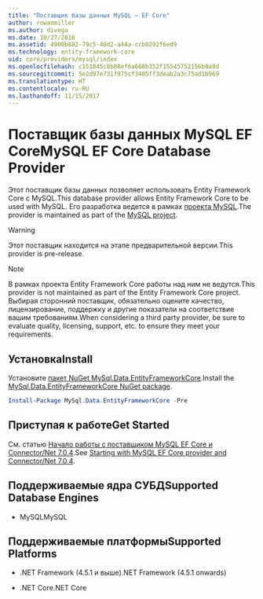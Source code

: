```yaml
---
title: "Поставщик базы данных MySQL — EF Core"
author: rowanmiller
ms.author: divega
ms.date: 10/27/2016
ms.assetid: 4900b882-79c5-40d2-a44a-ccb0292f6ed9
ms.technology: entity-framework-core
uid: core/providers/mysql/index
ms.openlocfilehash: c151845c8b08ef6a668b352f15545752156b0a9d
ms.sourcegitcommit: 5e2d97e731f975cf3405ff3deab2a3c75ad1b969
ms.translationtype: HT
ms.contentlocale: ru-RU
ms.lasthandoff: 11/15/2017
---
```

# <a name="mysql-ef-core-database-provider"></a><span data-ttu-id="6c26c-102">Поставщик базы данных MySQL EF Core</span><span class="sxs-lookup"><span data-stu-id="6c26c-102">MySQL EF Core Database Provider</span></span>

<span data-ttu-id="6c26c-103">Этот поставщик базы данных позволяет использовать Entity Framework Core с MySQL.</span><span class="sxs-lookup"><span data-stu-id="6c26c-103">This database provider allows Entity Framework Core to be used with MySQL.</span></span> <span data-ttu-id="6c26c-104">Его разработка ведется в рамках [проекта MySQL](http://dev.mysql.com).</span><span class="sxs-lookup"><span data-stu-id="6c26c-104">The provider is maintained as part of the [MySQL project](http://dev.mysql.com).</span></span>

> [!WARNING]  
> <span data-ttu-id="6c26c-105">Этот поставщик находится на этапе предварительной версии.</span><span class="sxs-lookup"><span data-stu-id="6c26c-105">This provider is pre-release.</span></span>

> [!NOTE]  
> <span data-ttu-id="6c26c-106">В рамках проекта Entity Framework Core работы над ним не ведутся.</span><span class="sxs-lookup"><span data-stu-id="6c26c-106">This provider is not maintained as part of the Entity Framework Core project.</span></span> <span data-ttu-id="6c26c-107">Выбирая сторонний поставщик, обязательно оцените качество, лицензирование, поддержку и другие показатели на соответствие вашим требованиям.</span><span class="sxs-lookup"><span data-stu-id="6c26c-107">When considering a third party provider, be sure to evaluate quality, licensing, support, etc. to ensure they meet your requirements.</span></span>

## <a name="install"></a><span data-ttu-id="6c26c-108">Установка</span><span class="sxs-lookup"><span data-stu-id="6c26c-108">Install</span></span>

<span data-ttu-id="6c26c-109">Установите [пакет NuGet MySql.Data.EntityFrameworkCore](https://www.nuget.org/packages/MySql.Data.EntityFrameworkCore).</span><span class="sxs-lookup"><span data-stu-id="6c26c-109">Install the [MySql.Data.EntityFrameworkCore NuGet package](https://www.nuget.org/packages/MySql.Data.EntityFrameworkCore).</span></span>

``` powershell
Install-Package MySql.Data.EntityFrameworkCore -Pre
```

## <a name="get-started"></a><span data-ttu-id="6c26c-110">Приступая к работе</span><span class="sxs-lookup"><span data-stu-id="6c26c-110">Get Started</span></span>

<span data-ttu-id="6c26c-111">См. статью [Начало работы с поставщиком MySQL EF Core и Connector/Net 7.0.4](http://insidemysql.com/howto-starting-with-mysql-ef-core-provider-and-connectornet-7-0-4/).</span><span class="sxs-lookup"><span data-stu-id="6c26c-111">See [Starting with MySQL EF Core provider and Connector/Net 7.0.4](http://insidemysql.com/howto-starting-with-mysql-ef-core-provider-and-connectornet-7-0-4/).</span></span>

## <a name="supported-database-engines"></a><span data-ttu-id="6c26c-112">Поддерживаемые ядра СУБД</span><span class="sxs-lookup"><span data-stu-id="6c26c-112">Supported Database Engines</span></span>

* <span data-ttu-id="6c26c-113">MySQL</span><span class="sxs-lookup"><span data-stu-id="6c26c-113">MySQL</span></span>

## <a name="supported-platforms"></a><span data-ttu-id="6c26c-114">Поддерживаемые платформы</span><span class="sxs-lookup"><span data-stu-id="6c26c-114">Supported Platforms</span></span>

* <span data-ttu-id="6c26c-115">.NET Framework (4.5.1 и выше)</span><span class="sxs-lookup"><span data-stu-id="6c26c-115">.NET Framework (4.5.1 onwards)</span></span>

* <span data-ttu-id="6c26c-116">.NET Core</span><span class="sxs-lookup"><span data-stu-id="6c26c-116">.NET Core</span></span>
